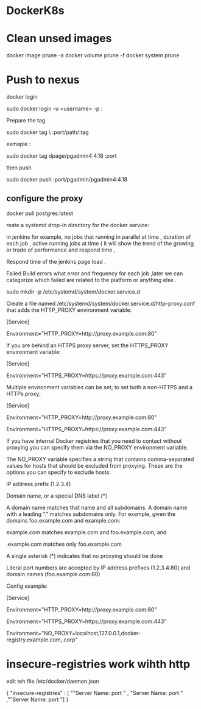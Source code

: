 # DockerK8s
<p>



# Clean unsed images
  docker image prune -a
  docker volume prune -f
  docker system prune

 
# Push to nexus 
  
 <p> docker login </p>

 sudo docker login -u \<username> -p <Pass> <server>:<port>

 <p> Prepare the tag 
 <p> sudo docker tag \<Local Full Image name> <server>:port/path/<Image Name>:tag
 <p> exmaple :
 <p> sudo docker tag dpage/pgadmin4:4.18 <server>:port
 <p> then push 
 <p> sudo docker push <server>:port/pgadmin/pgadmin4:4.18
 <p> 
 <p> 
 
## configure the proxy 
 
 <p> docker pull postgres:latest
 <p> reate a systemd drop-in directory for the docker service:

 <p> 
 <p> in jenkins for example,  no  jobs that running in parallel at time  , duration of each job , active running jobs at time ( it will show the trend of the growing or trade of performance and respond time ,
 <p>                               Respond time of the jenkins page load .
 <p>                              Failed  Build errors what error and frequency for each job ,later we can categorize which failed are related to the platform or anything else .
 <p> 
 <p> 
 <p> sudo mkdir -p /etc/systemd/system/docker.service.d
 <p> Create a file named /etc/systemd/system/docker.service.d/http-proxy.conf that adds the HTTP_PROXY environment variable:
 <p> 
 <p> [Service]
 <p> Environment="HTTP_PROXY=http://proxy.example.com:80"
 <p> If you are behind an HTTPS proxy server, set the HTTPS_PROXY environment variable:
 <p> 
 <p> [Service]
 <p> Environment="HTTPS_PROXY=https://proxy.example.com:443"
 <p> Multiple environment variables can be set; to set both a non-HTTPS and a HTTPs proxy;
 <p> 
 <p> [Service]
 <p> Environment="HTTP_PROXY=http://proxy.example.com:80"
 <p> Environment="HTTPS_PROXY=https://proxy.example.com:443"
 <p> If you have internal Docker registries that you need to contact without proxying you can specify them via the NO_PROXY environment variable.
 <p> 
 <p> The NO_PROXY variable specifies a string that contains comma-separated values for hosts that should be excluded from proxying. These are the options you can specify to exclude hosts:
 <p> 
 <p> IP address prefix (1.2.3.4)
 <p> Domain name, or a special DNS label (*)
 <p> A domain name matches that name and all subdomains. A domain name with a leading “.” matches subdomains only. For example, given the domains foo.example.com and example.com:
 <p> example.com matches example.com and foo.example.com, and
 <p> .example.com matches only foo.example.com
 <p> A single asterisk (*) indicates that no proxying should be done
 <p> Literal port numbers are accepted by IP address prefixes (1.2.3.4:80) and domain names (foo.example.com:80)
 <p> Config example:
 <p> 
 <p> [Service]
 <p> Environment="HTTP_PROXY=http://proxy.example.com:80"
 <p> Environment="HTTPS_PROXY=https://proxy.example.com:443"
 <p> Environment="NO_PROXY=localhost,127.0.0.1,docker-registry.example.com,.corp"
 
 # insecure-registries  work wihth http 
 
 <p>  edit teh file /etc/docker/daemon.json
 <p>   {
    "insecure-registries" : [ ""Server Name: port " , "Server Name: port " ,""Server Name: port "]
}
